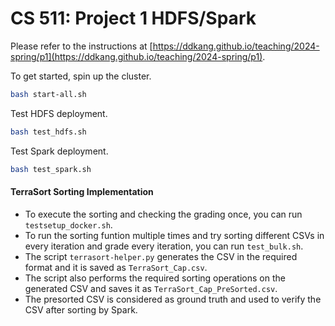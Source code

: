 # CS 511: Project 1 HDFS/Spark

Please refer to the instructions at [https://ddkang.github.io/teaching/2024-spring/p1](https://ddkang.github.io/teaching/2024-spring/p1).

To get started, spin up the cluster.
```bash
bash start-all.sh
```

Test HDFS deployment.
```bash
bash test_hdfs.sh
```

Test Spark deployment.
```bash
bash test_spark.sh
```
#### TerraSort Sorting Implementation

- To execute the sorting and checking the grading once, you can run `testsetup_docker.sh`.
- To run the sorting funtion multiple times and try sorting different CSVs in every iteration and grade every iteration, you can run `test_bulk.sh`.
- The script `terrasort-helper.py` generates the CSV in the required format and it is saved as `TerraSort_Cap.csv`.
- The script also performs the required sorting operations on the generated CSV and saves it as `TerraSort_Cap_PreSorted.csv`.
- The presorted CSV is considered as ground truth and used to verify the CSV after sorting by Spark.